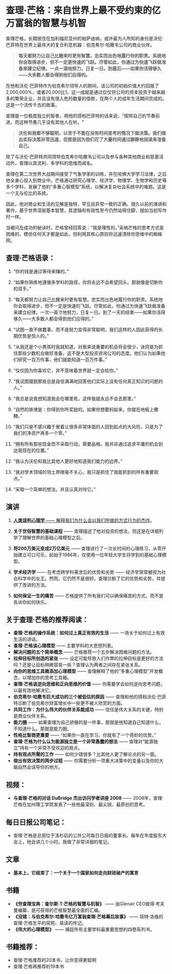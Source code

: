 # 查理·芒格：来自世界上最不受约束的亿万富翁的智慧与机智

查理芒格，长期居住在加利福尼亚州的帕萨迪纳，或许最为人所知的身份是沃伦·巴菲特在世界上最伟大的复合利息机器：伯克希尔·哈撒韦公司的商业伙伴。

> **每天都努力让自己比醒来时更有智慧。忠实而出色地履行你的职责。系统地你会取得进步，但不一定是快速的飞跃。尽管如此，你通过为快速飞跃做准备来建立纪律。一点一滴地努力，日复一日。到最后——如果你活得够久——大多数人都会得到他们应得的。**

在他和沃伦·巴菲特作为伯克希尔领导人的期间，该公司的初始价值大约回报了2,000,000%，或者20,000比1。这一成就是通过仅仅将公司的资本投资于越来越多的繁荣企业，并且没有借入危险数量的借款，在两个人的成年生活期间完成的。这是一个流传千古的故事。

查理是一位极度独立的智者，用他的搭档巴菲特的话来说，"按照自己的节奏前进，而这种节奏几乎没有其他人在听。"

> **沃伦和我都不够聪明，以至于不能在没有时间思考的情况下做决策。我们做出实际决策非常迅速，但那是因为我们花了大量时间通过静静地阅读来准备自己。**

除了与沃伦·巴菲特共同领导伯克希尔哈撒韦公司以及参与各种其他商业和慈善活动外，查理以其流利、多学科的思维而闻名。

查理在第二次世界大战期间接受了气象学家的训练，并在哈佛大学学习法律，之后他全身心投入到商业中。芒格通过研究心理学、经济学、物理学、生物学和历史等多个学科，发展了他的“多重心智模型”系统，以解决复杂社会系统中的难题。这是一个无与伦比的系统。

因此，他对商业和生活的见解是独特、罕见且异常一致的正确。很久以前的演讲和著作，基于世界深层基本智慧，其逻辑和有效性至今仍然站得住脚，就如当初写作时一样。

当被问及成功的秘诀时，芒格曾经回答说：“我是理性的。”采纳芒格的思考方式是困难的，模仿任何天才都是如此，但利用其核心原则将迅速清除你思维中的蜘蛛网。

## 查理·芒格语录：

1. “你的钱是通过等待来赚的。”

2. “如果你熟练地遵循多学科的路径，你将永远不会希望回头。那就像是切断你的双手。”

3. “每天都努力让自己比醒来时更有智慧。忠实而出色地履行你的职责。系统地你会取得进步，但不一定是快速的飞跃。尽管如此，你通过为快速飞跃做准备来建立纪律。一次一英寸地努力，日复一日。到了一天的结束——如果你活得够久——大多数人都会得到他们应得的。”

4. “试图一直不做蠢事，而不是努力变得非常聪明，我们这样的人因此获得的长期优势是惊人的。”

5. “从我还是个小男孩时我就知道，对我来说重要的机会将会很少，诀窍是为抓住那些少数机会做好准备。这不是大型投资咨询公司的态度。他们认为如果他们研究一百万件事，他们就能知道一百万件事。”

6. “仅仅因为你喜欢它，并不意味着世界就一定会给你。”

7. “我试图摆脱那些总是自信满满地回答他们实际上没有任何真正知识的问题的人。”

8. “我总是说我想知道我会在哪里死，这样我就永远不会去那里。”

9. “自然的铁律是：你得到你所奖励的。如果你想要蚂蚁来，你就在地板上撒糖。”

10. “我们只是不感兴趣于冒着让很多非常体面的人回到起点的大风险，只是为了我们的净资产再多一个零。”

11. “拥有所有那些现金而不采取行动，需要品格。我并非通过追求平庸的机会到达我现在的位置。”

12. “我认为沃伦和我比其他人更好地知道我们能力的边界。”

13. “我对学术领域的领土界限毫不关心，我只是抓住了我能抓到的所有重要观点。”

14. “采取一个简单的想法，并且认真对待它。”

## 演讲

1. [**人类误判心理学** —— 解释我们为什么会以我们所做的方式行为的杰作](misjudgment.md)。

2. **关于世俗智慧的基础课程** —— 查理描述了他对投资的想法，但这是在详细列举了理解世界的基础心理模型之后。

3. **将200万美元变成2万亿美元** —— 查理进行了一次长时间的心理练习，从零开始建立可口可乐，起始于1986年，仅使用一位年轻大学生将学到的基础心理模型。

4. **学术经济学** —— 在考虑跨学科需求后的优势和劣势 —— 经济学常常被视为社会科学中的女王。然而，它仍然不是很好。查理诊断了它的优势和劣势，并提供了改进的方法。

5. **如何保证一生的痛苦** —— 芒格提供了所有我们可以确保痛苦的方式，而不是告诉你如何快乐。


## 关于查理·芒格的推荐阅读：

- **查理·芒格的操作系统：如何过上真正有效的生活** —— 一场关于如何过上有效生活的讲话。
- **查理·芒格谈心理模型** —— 主要学科的大思想列表。
- **解决问题的五个简单概念** —— 芒格推荐一个五步解决困难问题的方法。
- **拉伸目标所创造的紧张** —— 设定可能导致人们作弊的拉伸目标是更好的方法吗？还是让目标稍微容易一些？查理认为两者之间存在紧张关系。
- **向你的思维工具箱添加心理模型** —— 查理解释了他的“多重心理模型”开发概念，以增加你的思考工具箱。
- **查理·芒格谈逆向思维和正向思维的价值** —— 你需要学会如何逆向思考问题，以最有效地解决它。
- **伯克希尔·哈撒韦巨大成功的三个被低估的原因** —— 查理和他的搭档沃伦·巴菲特诊断了伯克希尔财富增长中一些更不被人欣赏的方面。
- **共同工作：为什么伟大的伙伴关系能成功** —— 信任是伟大关系的关键，特别是商业伙伴关系。
- **能力圈** —— 如果查理为自己骄傲的是一件事，那就是他知道自己知道什么，不知道什么。那就是能力圈。
- **性格比智商更重要** —— “如果你一直在学习，你就有了一个奇妙的优势。”
- **查理·芒格为什么认为能源独立是一个非常愚蠢的想法** —— 查理对“能源独立”持有一个非常不受欢迎的观点。
- **持有观点所需的工作** —— 如何少错很多？比其他人更了解论点的另一面。
- **做出有效决策的两步过程** —— 你需要分析一项重大决策中的变量以及你的大脑自然会误导你的地方。

## 视频：
- **与查理·芒格的对话 DuBridge 杰出访问学者讲座 2008** —— 2008年，查理·芒格在加州理工学院发表了一些他最深刻、最尖锐、最原创的思考。

## 每日日报公司笔记：
- 查理·芒格是总部位于洛杉矶的公共公司每日日报的董事长。每年在年度股东大会上，他会讲几个小时。我做了非常详细的笔记。

## 文章
- **基本上，它结束了：一个关于一个国家如何走向财政破产的寓言**

## 书籍
- **《穷查理宝典：查尔斯·T·芒格的智慧与机智》** —— 由Glenair CEO彼得·考夫曼编纂，是可获得的芒格智慧最全面的汇编。
- **《没错：与伯克希尔·哈撒韦亿万富翁查理·芒格幕后故事》** —— 简特·洛维的查理·芒格生平的简短、易读的传记。
- **《伟大的心理模型》** —— 捕捉所有主要学科最重要思想的四卷系列书。

## 书籍推荐：
- 查理·芒格推荐的20本书，让你变得更聪明
- 查理·芒格再推荐的19本书
